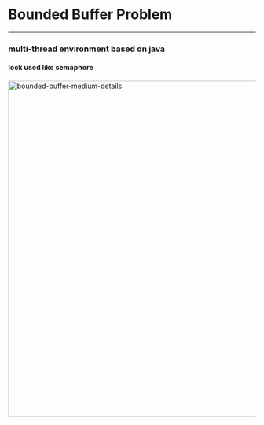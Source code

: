 # Bounded Buffer Problem
-----------------------
### multi-thread environment based on java
#### lock used like semaphore
<img width="683" alt="bounded-buffer-medium-details" src="https://user-images.githubusercontent.com/17774927/91555660-634dbc00-e96c-11ea-939e-24520b97396e.png">
